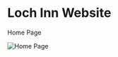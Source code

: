 # Loch Inn Website

Home Page

![Home Page](https://github.com/Thiruisa/Website-Year-1/blob/main/websiteImages/home_inn.JPG)
